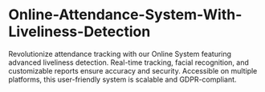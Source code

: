 # Online-Attendance-System-With-Liveliness-Detection
Revolutionize attendance tracking with our Online System featuring advanced liveliness detection. Real-time tracking, facial recognition, and customizable reports ensure accuracy and security. Accessible on multiple platforms, this user-friendly system is scalable and GDPR-compliant.
